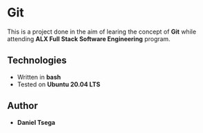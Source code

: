 # Git
This is a project done in the aim of learing the concept of **Git** while attending **ALX Full Stack Software Engineering** program.

## Technologies
* Written in **bash**
* Tested on **Ubuntu 20.04 LTS**

## Author
* **Daniel Tsega**
